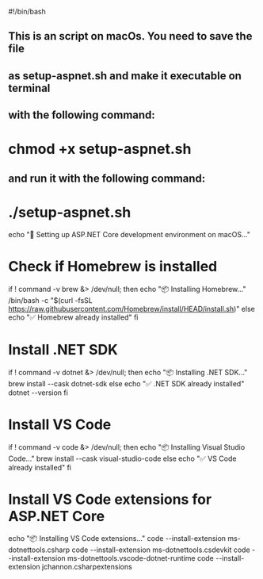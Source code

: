 #!/bin/bash

## This is an script on macOs. You need to save the file
## as setup-aspnet.sh and make it executable on terminal
## with the following command: 
# chmod +x setup-aspnet.sh
## and run it with the following command:
# ./setup-aspnet.sh

echo "🚀 Setting up ASP.NET Core development environment on macOS..."

# Check if Homebrew is installed
if ! command -v brew &> /dev/null; then
echo "📦 Installing Homebrew..."
/bin/bash -c "$(curl -fsSL https://raw.githubusercontent.com/Homebrew/install/HEAD/install.sh)"
else
echo "✅ Homebrew already installed"
fi

# Install .NET SDK
if ! command -v dotnet &> /dev/null; then
echo "📦 Installing .NET SDK..."
brew install --cask dotnet-sdk
else
echo "✅ .NET SDK already installed"
dotnet --version
fi

# Install VS Code
if ! command -v code &> /dev/null; then
echo "📦 Installing Visual Studio Code..."
brew install --cask visual-studio-code
else
echo "✅ VS Code already installed"
fi

# Install VS Code extensions for ASP.NET Core
echo "📦 Installing VS Code extensions..."
code --install-extension ms-dotnettools.csharp
code --install-extension ms-dotnettools.csdevkit
code --install-extension ms-dotnettools.vscode-dotnet-runtime
code --install-extension jchannon.csharpextensions